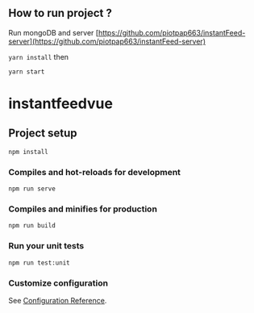 ## How to run project ?
Run mongoDB and server [https://github.com/piotpap663/instantFeed-server](https://github.com/piotpap663/instantFeed-server)

`yarn install` then 

`yarn start`


# instantfeedvue

## Project setup
```
npm install
```

### Compiles and hot-reloads for development
```
npm run serve
```

### Compiles and minifies for production
```
npm run build
```

### Run your unit tests
```
npm run test:unit
```

### Customize configuration
See [Configuration Reference](https://cli.vuejs.org/config/).
